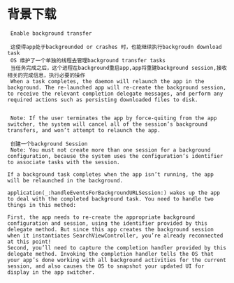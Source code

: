 #  背景下载

     Enable background transfer
     
     这使得app处于backgrounded or crashes 时，也能继续执行backgroudn download task
     OS 维护了一个单独的线程去管理background transfer tasks
     当任务完成之后，这个进程在background重启app,app将重建background session,接收相关的完成信息，执行必要的操作
     When a task completes, the daemon will relaunch the app in the background. The re-launched app will re-create the background session, to receive the relevant completion delegate messages, and perform any required actions such as persisting downloaded files to disk.
     

     Note: If the user terminates the app by force-quiting from the app switcher, the system will cancel all of the session’s background transfers, and won’t attempt to relaunch the app.

     创建一个background Session
     Note: You must not create more than one session for a background configuration, because the system uses the configuration‘s identifier to associate tasks with the session.

    If a background task completes when the app isn’t running, the app will be relaunched in the background.
  
    application(_:handleEventsForBackgroundURLSession:) wakes up the app to deal with the completed background task. You need to handle two things in this method:
  
    First, the app needs to re-create the appropriate background configuration and session, using the identifier provided by this delegate method. But since this app creates the background session when it instantiates SearchViewController, you’re already reconnected at this point!
    Second, you’ll need to capture the completion handler provided by this delegate method. Invoking the completion handler tells the OS that your app’s done working with all background activities for the current session, and also causes the OS to snapshot your updated UI for display in the app switcher.
